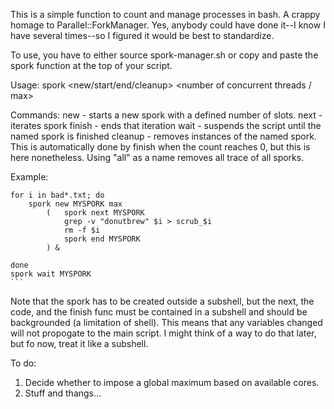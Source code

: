 This is a simple function to count and manage processes in bash. A crappy homage to Parallel::ForkManager. Yes, anybody could have done it--I know I have several times--so I figured it would be best to standardize.

To use, you have to either source spork-manager.sh or copy and paste the spork function at the top of your script.

Usage: spork <new/start/end/cleanup> <spork name> <number of concurrent threads / max>

Commands: 
	new - starts a new spork with a defined number of slots. 
	next - iterates spork
	finish - ends that iteration
	wait - suspends the script until the named spork is finished
	cleanup - removes instances of the named spork. This is automatically done by finish
		  when the count reaches 0, but this is here nonetheless. Using "all" as a 
		  name removes all trace of all sporks.

Example:

    for i in bad*.txt; do 
        spork new MYSPORK max 
            (   spork next MYSPORK
                grep -v "donutbrew" $i > scrub_$i
                rm -f $i
                spork end MYSPORK
            ) &
		
    done
    spork wait MYSPORK
    ```

Note that the spork has to be  created outside a subshell, but the next, the code, and the finish func must be contained in a subshell and should be backgrounded (a limitation of shell). This means that any variables changed will not propogate to the main script. I might think of a way to do that later, but fo now, treat it like a subshell. 

To do:
<ol>
<li> Decide whether to impose a global maximum based on available cores.</li>
<li> Stuff and thangs...</li</ol>
